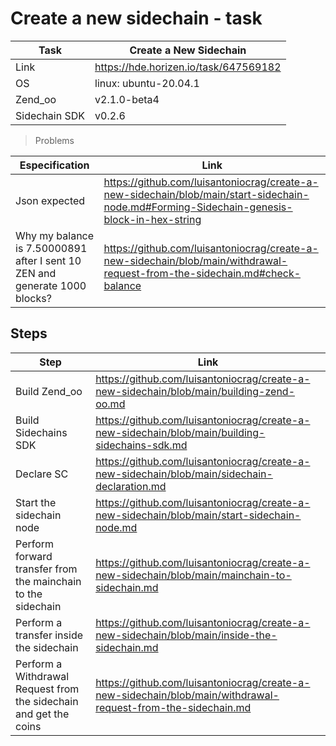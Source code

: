 # Create a new sidechain - task
| Task | Create a New Sidechain|
| ----- | ---- |
| Link | https://hde.horizen.io/task/647569182 |
| OS | linux: ubuntu-20.04.1 |
| Zend_oo  | v2.1.0-beta4 |
| Sidechain SDK | v0.2.6 |

> Problems

| Especification | Link|
| ----- | ---- |
| Json expected | https://github.com/luisantoniocrag/create-a-new-sidechain/blob/main/start-sidechain-node.md#Forming-Sidechain-genesis-block-in-hex-string |
| Why my balance is 7.50000891 after I sent 10 ZEN and generate 1000 blocks? | https://github.com/luisantoniocrag/create-a-new-sidechain/blob/main/withdrawal-request-from-the-sidechain.md#check-balance |


## Steps

| Step | Link |
| ----- | ---- |
| Build Zend_oo | https://github.com/luisantoniocrag/create-a-new-sidechain/blob/main/building-zend-oo.md |
| Build Sidechains SDK | https://github.com/luisantoniocrag/create-a-new-sidechain/blob/main/building-sidechains-sdk.md |
| Declare SC | https://github.com/luisantoniocrag/create-a-new-sidechain/blob/main/sidechain-declaration.md |
| Start the sidechain node| https://github.com/luisantoniocrag/create-a-new-sidechain/blob/main/start-sidechain-node.md |
| Perform forward transfer from the mainchain to the sidechain | https://github.com/luisantoniocrag/create-a-new-sidechain/blob/main/mainchain-to-sidechain.md |
| Perform a transfer inside the sidechain | https://github.com/luisantoniocrag/create-a-new-sidechain/blob/main/inside-the-sidechain.md |
| Perform a Withdrawal Request from the sidechain and get the coins | https://github.com/luisantoniocrag/create-a-new-sidechain/blob/main/withdrawal-request-from-the-sidechain.md |


